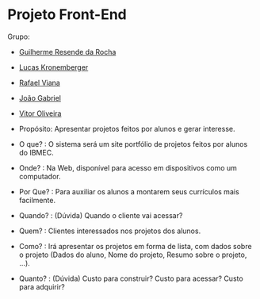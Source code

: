 # Projeto Front-End

Grupo:
- [Guilherme Resende da Rocha](https://github.com/Guilherme0Rocha/react-base-project)
- [Lucas Kronemberger](https://github.com/LucasKronemberger/react-base-aula)
- [Rafael Viana](https://github.com/vianaR25/react-base-project)
- [João Gabriel](https://github.com/jmeirelles02/react-base-project)
- [Vitor Oliveira](https://github.com/VitorOsouza02/react-base-project)

- Propósito: Apresentar projetos feitos por alunos e gerar interesse.

- O que? : O sistema será um site portfólio de projetos feitos por alunos do IBMEC.
- Onde? : Na Web, disponível para acesso em dispositivos como um computador.
- Por Que? : Para auxiliar os alunos a montarem seus currículos mais facilmente.
- Quando? : (Dúvida) Quando o cliente vai acessar?
- Quem? : Clientes interessados nos projetos dos alunos.
- Como? : Irá apresentar os projetos em forma de lista, com dados sobre o projeto (Dados do aluno, Nome do projeto, Resumo sobre o projeto, ...).
- Quanto? : (Dúvida) Custo para construir? Custo para acessar? Custo para adquirir?
